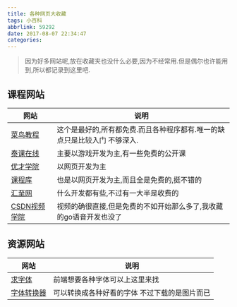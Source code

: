 ```yaml
---
title: 各种网页大收藏
tags: 小百科
abbrlink: 59292
date: 2017-08-07 22:34:47
categories:
---
```


> 因为好多网站呢,放在收藏夹也没什么必要,因为不经常用.但是偶尔也许能用到,所以都记录到这里吧.


课程网站
---

|网站|说明|
|--|--|
|[菜鸟教程](http://www.runoob.com/)|这个是最好的,所有都免费.而且各种程序都有.唯一的缺点只是比较入门 不够深入.|
|[泰课在线](http://www.taikr.com/)|主要以游戏开发为主,有一些免费的公开课|
|[优才学院](http://www.ucai.cn/home/mission)|以网页开发为主|
|[课程库](http://www.gbtags.com/gb/gblibrary.htm)|也是以网页开发为主,而且全是免费的,挺不错的|
|[汇至网](http://www.hubwiz.com/course/)|什么开发都有些,不过有一大半是收费的|
|[CSDN视频学院](http://edu.csdn.net/courses)|视频的确很直接,但是免费的不如开始那么多了,我收藏的go语音开发也没了|

资源网站
---

|网站|说明|
|--|--|
|[求字体](http://www.qiuziti.com/)|前端想要各种字体可以上这里来找|
|[字体转换器](http://www.popzitizh.com/)|可以转换成各种好看的字体 不过下载的是图片而已|